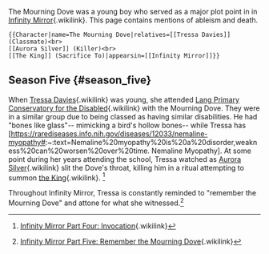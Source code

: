 The Mourning Dove was a young boy who served as a major plot point in in
[Infinity Mirror](Infinity_Mirror "Infinity Mirror"){.wikilink}. This
page contains mentions of ableism and death.

```{=mediawiki}
{{Character|name=The Mourning Dove|relatives=[[Tressa Davies]] (Classmate)<br>
[[Aurora Silver]] (Killer)<br>
[[The King]] (Sacrifice To)|appearsin=[[Infinity Mirror]]}}
```
## Season Five {#season_five}

When [Tressa Davies](Tressa_Davies "Tressa Davies"){.wikilink} was
young, she attended [Lang Primary Conservatory for the
Disabled](Lang_Primary_Conservatory_for_the_Disabled "Lang Primary Conservatory for the Disabled"){.wikilink}
with the Mourning Dove. They were in a similar group due to being
classed as having similar disabilities. He had \"bones like glass\"\--
mimicking a bird\'s hollow bones\-- while Tressa has
\[<https://rarediseases.info.nih.gov/diseases/12033/nemaline-myopathy#>:\~:text=Nemaline%20myopathy%20is%20a%20disorder,weakness%20can%20worsen%20over%20time.
Nemaline Myopathy\]. At some point during her years attending the
school, Tressa watched as [Aurora
Silver](Aurora_Silver "Aurora Silver"){.wikilink} slit the Dove\'s
throat, killing him in a ritual attempting to summon [the
King](the_King "the King"){.wikilink}. [^1]

Throughout Infinity Mirror, Tressa is constantly reminded to \"remember
the Mourning Dove\" and attone for what she witnessed.[^2]

<references />

[^1]: [Infinity Mirror Part Four:
    Invocation](Infinity_Mirror_Part_Four:_Invocation "Infinity Mirror Part Four: Invocation"){.wikilink}

[^2]: [Infinity Mirror Part Five: Remember the Mourning
    Dove](Infinity_Mirror_Part_Five:_Remember_the_Mourning_Dove "Infinity Mirror Part Five: Remember the Mourning Dove"){.wikilink}
